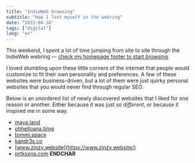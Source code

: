 ```yaml
---
title: "IndieWeb browsing"
subtitle: "How I lost myself in the webring"
date: "2022-04-16"
tags: ["digital"]
lang: "en"
---
```


This weekend, I spent a lot of time jumping from site to site through the IndieWeb webring — [check my homepage footer to start browsing](/#webring).

I loved stumbling upon these little corners of the internet that people would customize to fit their own personality and preferences. A few of these websites were business-driven, but a lot of them were just quirky personal websites that you would never find through regular SEO.

Below is an unordered list of newly discovered websites that I liked for one reason or another. Either because it was just _so different_, or because it inspired me in some way.

- [maya.land](https://maya.land/)
- [ohhelloana.blog](https://ohhelloana.blog/)
- [tommi.space](https://tommi.space/)
- [kandr3s.co](https://kandr3s.co/)
- [www.zinzy.website](https://www.zinzy.website/)
- [prtksxna.com](https://prtksxna.com/) **ENDCHAR**
